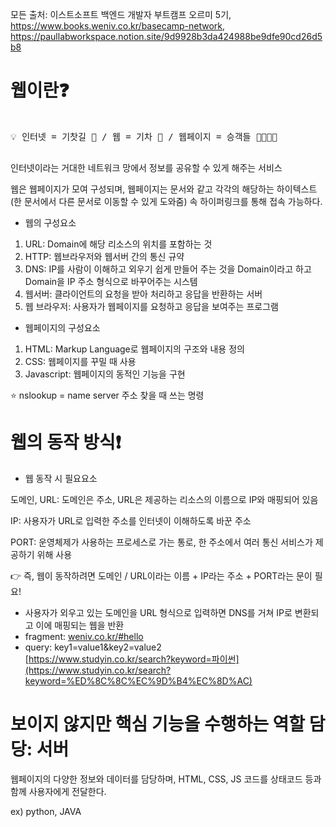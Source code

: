 모든 출처: 이스트소프트 백엔드 개발자 부트캠프 오르미 5기,  
https://www.books.weniv.co.kr/basecamp-network, 
https://paullabworkspace.notion.site/9d9928b3da424988be9dfe90cd26d5b8

# 웹이란❓

<pre>
<aside>
💡 인터넷 = 기찻길 🚉 / 웹 = 기차 🚄 / 웹페이지 = 승객들 👨‍👩‍👧‍👦

</aside></pre>

인터넷이라는 거대한 네트워크 망에서 정보를 공유할 수 있게 해주는 서비스

웹은 웹페이지가 모여 구성되며, 웹페이지는 문서와 같고 각각의 해당하는 하이텍스트(한 문서에서 다른 문서로 이동할 수 있게 도와줌) 속 하이퍼링크를 통해 접속 가능하다.

- 웹의 구성요소
1. URL: Domain에 해당 리소스의 위치를 포함하는 것
2. HTTP: 웹브라우저와 웹서버 간의 통신 규약
3. DNS: IP를 사람이 이해하고 외우기 쉽게 만들어 주는 것을 Domain이라고 하고 Domain을  IP 주소 형식으로 바꾸어주는 시스템
4. 웹서버: 클라이언트의 요청을 받아 처리하고 응답을 반환하는 서버
5. 웹 브라우저: 사용자가 웹페이지를 요청하고 응답을 보여주는 프로그램

- 웹페이지의 구성요소
1. HTML: Markup Language로 웹페이지의 구조와 내용 정의
2. CSS: 웹페이지를 꾸밀 때 사용
3. Javascript: 웹페이지의 동적인 기능을 구현

⭐ nslookup = name server 주소 찾을 때 쓰는 명령

# 웹의 동작 방식❗

- 웹 동작 시 필요요소

도메인, URL: 도메인은 주소, URL은 제공하는 리소스의 이름으로 IP와 매핑되어 있음

IP: 사용자가 URL로 입력한 주소를 인터넷이 이해하도록 바꾼 주소

PORT:  운영체제가 사용하는 프로세스로 가는 통로, 한 주소에서 여러 통신 서비스가 제공하기 위해 사용

👉 즉, 웹이 동작하려면 도메인 / URL이라는 이름 + IP라는 주소 + PORT라는 문이 필요!

- 사용자가 외우고 있는 도메인을  URL 형식으로 입력하면 DNS를 거쳐 IP로 변환되고 이에 매핑되는 웹을 반환
- fragment: [weniv.co.kr/#hello](http://weniv.co.kr/#hello)
- query:
key1=value1&key2=value2 <br/>
[https://www.studyin.co.kr/search?keyword=파이썬](https://www.studyin.co.kr/search?keyword=%ED%8C%8C%EC%9D%B4%EC%8D%AC)

# 보이지 않지만 **핵심 기능**을 수행하는 역할 담당: 서버

웹페이지의 다양한 정보와 데이터를 담당하며, HTML, CSS, JS 코드를 상태코드 등과 함께 사용자에게 전달한다.

ex) python, JAVA